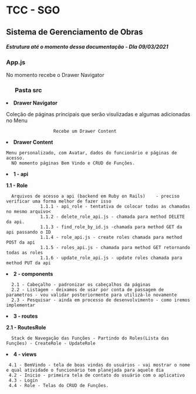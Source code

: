 <h1>TCC - SGO</h1>
<h2>Sistema de Gerenciamento de Obras</h2>

<h5>Estrutura até o momento dessa documentação - DIa 09/03/2021</h5>

<h3>App.js</h3>
  <p>No momento recebe o Drawer Navigator</p>
  
  
<ul><h3>Pasta src</h3></ul>

  <li><b>Drawer Navigator</b></li>
    <p>Coleção de páginas principais que serão visulizadas e algumas adicionadas no Menu</p>

                      Recebe um Drawer Content

  <li><b>Drawer Content</b></li>

    Menu personalizado, com Avatar, dados do funcionário e páginas de acesso.
      NO momento páginas Bem Vindo e CRUD de Funções.


  <li><b>1 - api</b></li>
  
  <p><b>1.1 - Role</b></p>
    
      Arquivos de acesso a api (backend em Ruby on Rails)    - preciso verificar uma forma melhor de fazer isso
                 1.1.1 - api_role - tentativa de colocar todas as chamadas no mesmo arquivo<
                 1.1.2 - delete_role_api.js - chamada para method DELETE da api.
                 1.1.3 - find_role_by_id.js -chamada para method GET da api passando o ID
                 1.1.4 - role_api.js - create roles chamada para method POST da api
                 1.1.5 - roles_api.js - chamada para method GET retornando todas as roles
                 1.1.6 - update_role_api.js - update roles chamada para method PUT da api
      
   <li><b>2 - components</b></li>
   
      2.1 - Cabeçalho - padronizar os cabeçalhos da páginas
      2.2 - Listagem - deixamos de usar por conta de passagem de parametros - vou validar posteriormente para utilizá-lo novamente
      2.3 - Pesquisar - ainda em processo de desenvolvimento - como iremos implementar
    
   <li><b>3 - routes</b></li>
   
   <p><b>2.1 - RoutesRole</b></p>
   
      Stack de Navegação das Funções - Partindo do Roles(Lista das Funções) - CreateRole - UpdateRole
      
   <li><b>4 - views</b></li>
   
     4.1 - BemVindo - tela de boas vindas do usuários - vai mostrar o nome e qual atividade o funcionário tem planejada para aquele dia
     4.2 - Inicio - primeira tela de contato do usuário com o aplicativo
     4.3 - Login
     4.4 - Role - Telas do CRUD de Funções.
     
     
